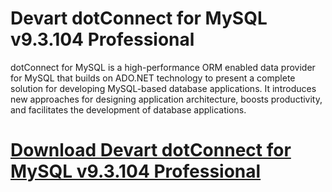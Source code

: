 # Devart dotConnect for MySQL v9.3.104 Professional

dotConnect for MySQL is a high-performance ORM enabled data provider for MySQL that builds on ADO.NET technology to present a complete solution for developing MySQL-based database applications. It introduces new approaches for designing application architecture, boosts productivity, and facilitates the development of database applications.

# [Download Devart dotConnect for MySQL v9.3.104 Professional](https://developer.team/dotnet/35073-devart-dotconnect-for-mysql-v93104-professional.html)
